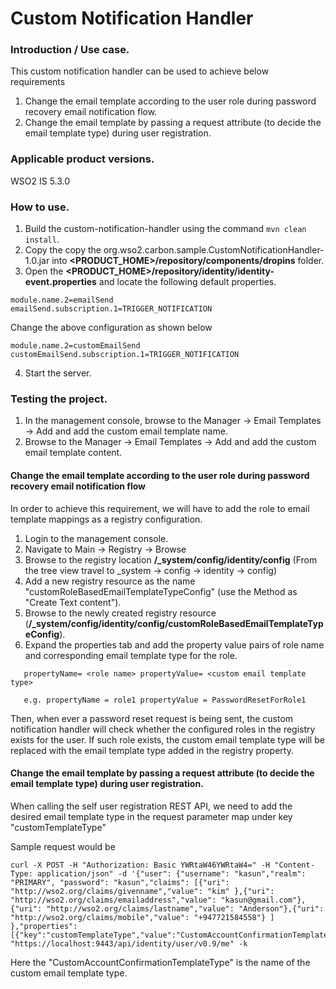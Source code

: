 # Custom Notification Handler

### Introduction / Use case.
This custom notification handler can be used to achieve below requirements

1. Change the email template according to the user role during password recovery email notification flow.
2. Change the email template by passing a request attribute (to decide the email template type) during user
registration.

### Applicable product versions.
WSO2 IS 5.3.0

### How to use.
1. Build the custom-notification-handler using the command `mvn clean install`.
2. Copy the  copy the org.wso2.carbon.sample.CustomNotificationHandler-1.0.jar into **<PRODUCT_HOME>/repository/components/dropins** folder.
3. Open the **<PRODUCT_HOME>/repository/identity/identity-event.properties** and locate the following default
properties.
```
module.name.2=emailSend
emailSend.subscription.1=TRIGGER_NOTIFICATION
```
Change the above configuration as shown below
```
module.name.2=customEmailSend
customEmailSend.subscription.1=TRIGGER_NOTIFICATION
```
4. Start the server.

 ### Testing the project.
1. In the management console, browse to the Manager -> Email Templates -> Add  and add the custom email template name.
2. Browse to the Manager -> Email Templates -> Add and add the custom email template content.


#### Change the email template according to the user role during password recovery email notification flow

In order to achieve this requirement, we will have to add the role to email template mappings as a registry configuration.

1. Login to the management console.
2. Navigate to Main -> Registry -> Browse
3. Browse to the registry location **/_system/config/identity/config** (From the tree view travel to _system -> config -> identity -> config)
4. Add a new registry resource as the name "customRoleBasedEmailTemplateTypeConfig" (use the Method as "Create Text content").
5. Browse to the newly created registry resource (**/_system/config/identity/config/customRoleBasedEmailTemplateTypeConfig**).
6. Expand the properties tab and add the  property value pairs of role name and corresponding email template type for the role.

```
   propertyName= <role name> propertyValue= <custom email template type>
```
```
   e.g. propertyName = role1 propertyValue = PasswordResetForRole1
```
Then, when ever a password reset request is being sent, the custom notification handler will check whether the configured roles in the registry exists for the user. If such role exists, the custom email template type will be replaced with the email template type added in the registry property.



####  Change the email template by passing a request attribute (to decide the email template type) during user registration.


When calling the self user registration REST API, we need to add the desired email template type in the request parameter map under key "customTemplateType"

Sample request would be
```
curl -X POST -H "Authorization: Basic YWRtaW46YWRtaW4=" -H "Content-Type: application/json" -d '{"user": {"username": "kasun","realm": "PRIMARY", "password": "kasun","claims": [{"uri": "http://wso2.org/claims/givenname","value": "kim" },{"uri": "http://wso2.org/claims/emailaddress","value": "kasun@gmail.com"},{"uri": "http://wso2.org/claims/lastname","value": "Anderson"},{"uri": "http://wso2.org/claims/mobile","value": "+947721584558"} ] },"properties": [{"key":"customTemplateType","value":"CustomAccountConfirmationTemplateType"}]}' "https://localhost:9443/api/identity/user/v0.9/me" -k
```
Here the "CustomAccountConfirmationTemplateType" is the name of the custom email template type.

